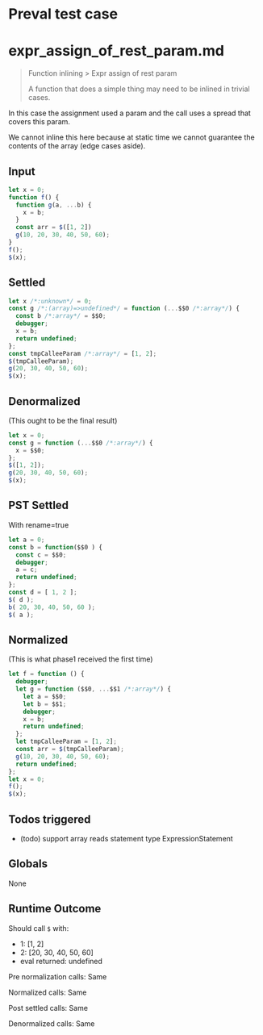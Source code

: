 # Preval test case

# expr_assign_of_rest_param.md

> Function inlining > Expr assign of rest param
>
> A function that does a simple thing may need to be inlined in trivial cases.

In this case the assignment used a param and the call uses a spread that covers this param.

We cannot inline this here because at static time we cannot guarantee the contents of the array (edge cases aside).

## Input

`````js filename=intro
let x = 0;
function f() {
  function g(a, ...b) {
    x = b;
  }
  const arr = $([1, 2])
  g(10, 20, 30, 40, 50, 60);
}
f();
$(x);
`````


## Settled


`````js filename=intro
let x /*:unknown*/ = 0;
const g /*:(array)=>undefined*/ = function (...$$0 /*:array*/) {
  const b /*:array*/ = $$0;
  debugger;
  x = b;
  return undefined;
};
const tmpCalleeParam /*:array*/ = [1, 2];
$(tmpCalleeParam);
g(20, 30, 40, 50, 60);
$(x);
`````


## Denormalized
(This ought to be the final result)

`````js filename=intro
let x = 0;
const g = function (...$$0 /*:array*/) {
  x = $$0;
};
$([1, 2]);
g(20, 30, 40, 50, 60);
$(x);
`````


## PST Settled
With rename=true

`````js filename=intro
let a = 0;
const b = function($$0 ) {
  const c = $$0;
  debugger;
  a = c;
  return undefined;
};
const d = [ 1, 2 ];
$( d );
b( 20, 30, 40, 50, 60 );
$( a );
`````


## Normalized
(This is what phase1 received the first time)

`````js filename=intro
let f = function () {
  debugger;
  let g = function ($$0, ...$$1 /*:array*/) {
    let a = $$0;
    let b = $$1;
    debugger;
    x = b;
    return undefined;
  };
  let tmpCalleeParam = [1, 2];
  const arr = $(tmpCalleeParam);
  g(10, 20, 30, 40, 50, 60);
  return undefined;
};
let x = 0;
f();
$(x);
`````


## Todos triggered


- (todo) support array reads statement type ExpressionStatement


## Globals


None


## Runtime Outcome


Should call `$` with:
 - 1: [1, 2]
 - 2: [20, 30, 40, 50, 60]
 - eval returned: undefined

Pre normalization calls: Same

Normalized calls: Same

Post settled calls: Same

Denormalized calls: Same
